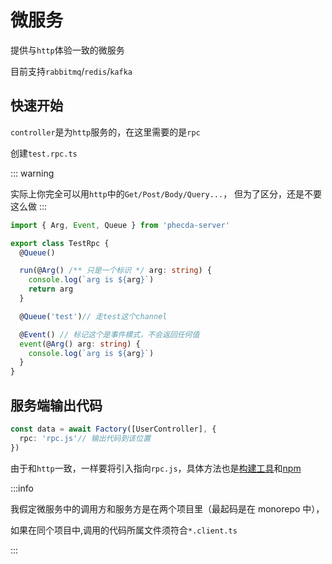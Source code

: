 # 微服务

提供与`http`体验一致的微服务

目前支持`rabbitmq`/`redis`/`kafka`

## 快速开始

`controller`是为`http`服务的，在这里需要的是`rpc`

创建`test.rpc.ts`

::: warning

实际上你完全可以用`http`中的`Get/Post/Body/Query...`，
但为了区分，还是不要这么做
:::

```ts
import { Arg, Event, Queue } from 'phecda-server'

export class TestRpc {
  @Queue()

  run(@Arg() /** 只是一个标识 */ arg: string) {
    console.log(`arg is ${arg}`)
    return arg
  }

  @Queue('test')// 走test这个channel

  @Event() // 标记这个是事件模式，不会返回任何值
  event(@Arg() arg: string) {
    console.log(`arg is ${arg}`)
  }
}
```


## 服务端输出代码



```ts
const data = await Factory([UserController], {
  rpc: 'rpc.js'// 输出代码到该位置
})
```
由于和`http`一致，一样要将引入指向`rpc.js`，具体方法也是[构建工具](../client/bundler.md)和[npm](../client/npm.md)


:::info

我假定微服务中的调用方和服务方是在两个项目里（最起码是在 monorepo 中），

如果在同个项目中,调用的代码所属文件须符合`*.client.ts`


:::
